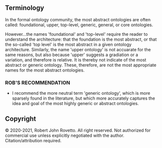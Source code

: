 ## Terminology

In the formal ontology community, the most abstract ontologies are often called: foundational, upper, top-level, generic, general, or core ontologies.

However...the names 'foundational' and 'top-level' require the reader to understand the architecture: that the foundation is the most abstract, or that the so-called 'top level' is the most abstract in a given ontology architecture.
Similarly, the name 'upper ontology' is not accuarate for the same reasons, but also because 'upper' suggests a gradiation or a variation, and therefore is relative. It is thereby not indicate of the most abstract or generic ontology. 
These, therefore, are not the most appropriate names for the most abstract ontologies.

### ROB'S RECOMMENDATION 
* I recommend the more neutral term 'generic ontology', which is more sparsely found in the literature, but which more accurately captures the idea and goal of the most highly generic or abstract ontologies.

## Copyright
© 2020-2021, Robert John Rovetto. All right reserved. Not authorized for commercial use unless explicitly negotiated with the author. Citation/attribution required.
